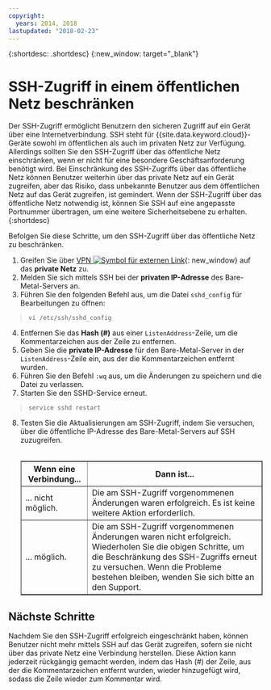 ```yaml
---
copyright:
  years: 2014, 2018
lastupdated: "2018-02-23"
---
```


{:shortdesc: .shortdesc}
{:new_window: target="_blank"}

# SSH-Zugriff in einem öffentlichen Netz beschränken

Der SSH-Zugriff ermöglicht Benutzern den sicheren Zugriff auf ein Gerät über eine Internetverbindung. SSH steht für {{site.data.keyword.cloud}}-Geräte sowohl im öffentlichen als auch im privaten Netz zur Verfügung. Allerdings sollten Sie den SSH-Zugriff über das öffentliche Netz einschränken, wenn er nicht für eine besondere Geschäftsanforderung benötigt wird. Bei Einschränkung des SSH-Zugriffs über das öffentliche Netz können Benutzer weiterhin über das private Netz auf ein Gerät zugreifen, aber das Risiko, dass unbekannte Benutzer aus dem öffentlichen Netz auf das Gerät zugreifen, ist gemindert. Wenn der SSH-Zugriff über das öffentliche Netz notwendig ist, können Sie SSH auf eine angepasste Portnummer übertragen, um eine weitere Sicherheitsebene zu erhalten. 
{:shortdesc}

Befolgen Sie diese Schritte, um den SSH-Zugriff über das öffentliche Netz zu beschränken.
1. Greifen Sie über [VPN ![Symbol für externen Link](../../icons/launch-glyph.svg "Symbol für externen Link")](http://www.softlayer.com/vpn-access){: new_window} auf das **private Netz** zu.
2. Melden Sie sich mittels SSH bei der **privaten IP-Adresse** des Bare-Metal-Servers an.
3. Führen Sie den folgenden Befehl aus, um die Datei `sshd_config` für Bearbeitungen zu öffnen:
  > `vi /etc/ssh/sshd_config`
4. Entfernen Sie das **Hash (#)** aus einer `ListenAddress`-Zeile, um die Kommentarzeichen aus der Zeile zu entfernen.
5. Geben Sie die **private IP-Adresse** für den Bare-Metal-Server in der `ListenAddress`-Zeile ein, aus der die Kommentarzeichen entfernt wurden.
6. Führen Sie den Befehl `:wq` aus, um die Änderungen zu speichern und die Datei zu verlassen.
7. Starten Sie den SSHD-Service erneut.
  > `service sshd restart`
8. Testen Sie die Aktualisierungen am SSH-Zugriff, indem Sie versuchen, über die öffentliche IP-Adresse des Bare-Metal-Servers auf SSH zuzugreifen.<br><br><table border="1"><tr><th>Wenn eine Verbindung...</th><th>Dann ist...</th></tr><tr><td>... nicht möglich.</td><td>Die am SSH-Zugriff vorgenommenen Änderungen waren erfolgreich. Es ist keine weitere Aktion erforderlich.</td></tr><tr><td>... möglich.</td><td>Die am SSH-Zugriff vorgenommenen Änderungen waren nicht erfolgreich. Wiederholen Sie die obigen Schritte, um die Beschränkung des SSH-Zugriffs erneut zu versuchen. Wenn die Probleme bestehen bleiben, wenden Sie sich bitte an den Support.</td></tr></table>

## Nächste Schritte

Nachdem Sie den SSH-Zugriff erfolgreich eingeschränkt haben, können Benutzer nicht mehr mittels SSH auf das Gerät zugreifen, sofern sie nicht über das private Netz eine Verbindung herstellen. Diese Aktion kann jederzeit rückgängig gemacht werden, indem das Hash (#) der Zeile, aus der die Kommentarzeichen entfernt wurden, wieder hinzugefügt wird, sodass die Zeile wieder zum Kommentar wird.
